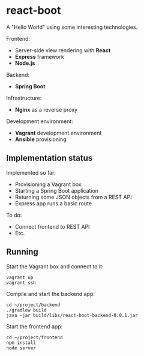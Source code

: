 # react-boot

A "Hello World" using some interesting technologies.

Frontend:

* Server-side view rendering with **React**
* **Express** framework
* **Node.js**

Backend:

* **Spring Boot**

Infrastructure:

* **Nginx** as a reverse proxy

Development environment:

* **Vagrant** development environment
* **Ansible** provisioning


## Implementation status

Implemented so far:

* Provisioning a Vagrant box
* Starting a Spring Boot application
* Returning some JSON objects from a REST API
* Express app runs a basic route

To do:

* Connect frontend to REST API
* Etc.

## Running

Start the Vagrant box and connect to it:

    vagrant up
    vagrant ssh

Compile and start the backend app:

    cd ~/project/backend
    ./gradlew build
    java -jar build/libs/react-boot-backend-0.0.1.jar

Start the frontend app:

    cd ~/project/frontend
    npm install
    node server
